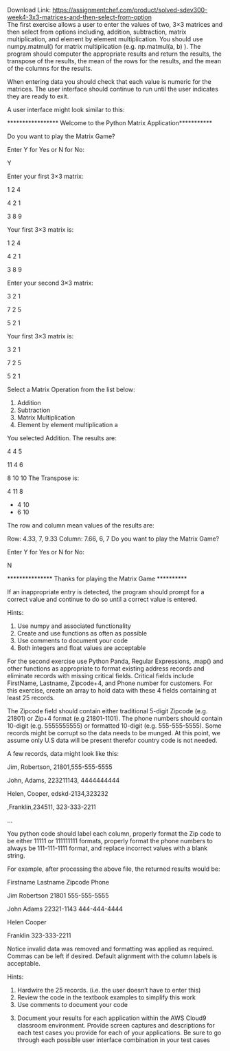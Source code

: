 Download Link: https://assignmentchef.com/product/solved-sdev300-week4-3x3-matrices-and-then-select-from-option
<br>
The first exercise  allows a user to enter the values of two, 3×3 matrices and then select from options including, addition, subtraction, matrix multiplication, and element by element multiplication.  You should use numpy.matmul() for matrix multiplication (e.g. np.matmul(a, b) ). The program should computer the appropriate results and return the results, the transpose of the results, the mean of the rows for the results, and the mean of the columns for the results.

When entering data you should check that each value is numeric for the matrices. The user interface should continue to run until the user indicates they are ready to exit.

A user interface might look similar to this:

***************** Welcome to the Python Matrix Application***********

Do you want to play the Matrix Game?

Enter Y for Yes or N for No:

Y

Enter your first 3×3 matrix:

1 2 4

4 2 1

3 8 9

Your first 3×3 matrix is:

1 2 4

4 2 1

3 8 9

Enter your second 3×3 matrix:

3 2 1

7 2 5

5 2 1

Your first 3×3 matrix is:

3 2 1

7 2 5

5 2 1

Select a Matrix Operation from the list below:

<ol>

 <li>Addition</li>

 <li>Subtraction</li>

 <li>Matrix Multiplication</li>

 <li>Element by element multiplication a</li>

</ol>

You selected Addition. The results are:

4 4 5

11 4 6

8 10 10 The Transpose is:

4 11 8

<ul>

 <li>4 10</li>

 <li>6 10</li>

</ul>

The row and column mean values of the results are:

Row: 4.33, 7, 9.33 Column: 7.66, 6, 7 Do you want to play the Matrix Game?

Enter Y for Yes or N for No:

N

*************** Thanks for playing the Matrix Game **********




If an inappropriate entry is detected, the program should prompt for a correct value and continue to do so until a correct value is entered.

Hints:

<ol>

 <li>Use numpy and associated functionality</li>

 <li>Create and use functions as often as possible</li>

 <li>Use comments to document your code</li>

 <li>Both integers and float values are acceptable</li>

</ol>




For the second exercise use Python Panda, Regular Expressions, .map() and other functions as appropriate to format existing address records and eliminate records with missing critical fields. Critical fields include FirstName, Lastname, Zipcode+4, and Phone number for customers.  For this exercise, create an array to hold data with these 4 fields containing at least 25 records.

The Zipcode field should contain either traditional 5-digit Zipcode (e.g. 21801) or Zip+4 format (e.g 21801-1101). The phone numbers should contain 10-digit (e.g. 5555555555) or formatted 10-digit (e.g. 555-555-5555). Some records might be corrupt so the data needs to be munged. At this point, we assume only U.S data will be present therefor country code is not needed.

A few records, data might look like this:

Jim, Robertson, 21801,555-555-5555

John, Adams, 223211143, 4444444444

Helen, Cooper, edskd-2134,323232

,Franklin,234511, 323-333-2211

…

You python code should label each column, properly format the Zip code to be either 11111 or 111111111 formats, properly format the phone numbers to always be 111-111-1111 format, and replace incorrect values with a blank string.

For example, after processing the above file, the returned results would be:







Firstname   Lastname      Zipcode           Phone

Jim  Robertson        21801    555-555-5555

John      Adams   22321-1143    444-444-4444

Helen     Cooper

Franklin                 323-333-2211




Notice invalid data was removed and formatting was applied as required. Commas can be left if desired. Default alignment with the column labels is acceptable.

Hints:

<ol>

 <li>Hardwire the 25 records. (i.e. the user doesn’t have to enter this)</li>

 <li>Review the code in the textbook examples to simplify this work</li>

 <li>Use comments to document your code</li>

</ol>

<strong> </strong>

3. Document your results for each application within the AWS Cloud9 classroom environment.  Provide screen captures and descriptions for each test cases you provide for each of your applications. Be sure to go through each possible user interface combination in your test cases